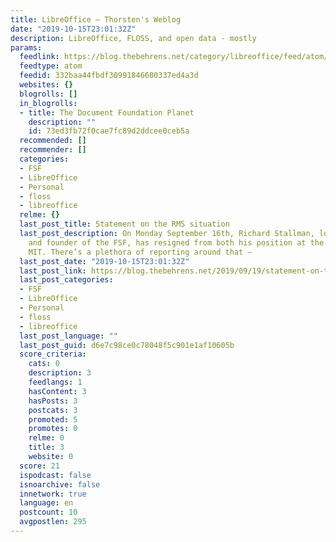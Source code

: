 ```yaml
---
title: LibreOffice – Thorsten's Weblog
date: "2019-10-15T23:01:32Z"
description: LibreOffice, FLOSS, and open data - mostly
params:
  feedlink: https://blog.thebehrens.net/category/libreoffice/feed/atom/
  feedtype: atom
  feedid: 332baa44fbdf30991846680337ed4a3d
  websites: {}
  blogrolls: []
  in_blogrolls:
  - title: The Document Foundation Planet
    description: ""
    id: 73ed3fb72f0cae7fc89d2ddcee0ceb5a
  recommended: []
  recommender: []
  categories:
  - FSF
  - LibreOffice
  - Personal
  - floss
  - libreoffice
  relme: {}
  last_post_title: Statement on the RMS situation
  last_post_description: On Monday September 16th, Richard Stallman, long-time president
    and founder of the FSF, has resigned from both his position at the FSF, and the
    MIT. There’s a plethora of reporting around that –
  last_post_date: "2019-10-15T23:01:32Z"
  last_post_link: https://blog.thebehrens.net/2019/09/19/statement-on-the-rms-situation/
  last_post_categories:
  - FSF
  - LibreOffice
  - Personal
  - floss
  - libreoffice
  last_post_language: ""
  last_post_guid: d6e7c98ce0c78048f5c901e1af10605b
  score_criteria:
    cats: 0
    description: 3
    feedlangs: 1
    hasContent: 3
    hasPosts: 3
    postcats: 3
    promoted: 5
    promotes: 0
    relme: 0
    title: 3
    website: 0
  score: 21
  ispodcast: false
  isnoarchive: false
  innetwork: true
  language: en
  postcount: 10
  avgpostlen: 295
---
```

